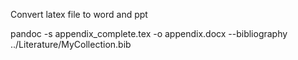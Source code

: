 Convert latex file to word and ppt

pandoc -s appendix_complete.tex -o appendix.docx --bibliography ../Literature/MyCollection.bib